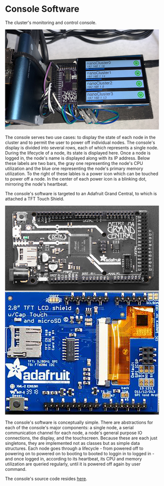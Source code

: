 # Console Software
The cluster's monitoring and control console.

<img src="/Documentation/Images/console.jpg" alt="Console">

The console serves two use cases: to display the state of each node in the cluster and to permit the user to power off individual nodes. The console's display is divided into several rows, each of which represents a single node. During the lifecycle of a node, its state is displayed here. Once a node is logged in, the node's name is displayed along with its IP address. Below these labels are two bars, the gray one representing the node's CPU utilization and the blue one representing the node's primary memory utilization. To the right of these lables is a power icon which can be touched to power off a node. In the center of each power icon is a blinking dot, mirroring the node's heartbeat.

The console's software is targeted to an Adafruit Grand Central, to which is attached a TFT Touch Shield.

<img src="/Documentation/Images/Grand Central.jpg" alt="Grand Central">
<img src="/Documentation/Images/TFT Shield.jpg" alt="TFT Shield">

The console's software is conceptually simple. There are abstractions for each of the console's major components: a single node, a serial communication channel for each node, a node's general purpose IO connections, the display, and the touchscreen. Because these are each just singletons, they are implemented not as classes but as simple data structures. Each node goes through a lifecycle - from powered off to powering on to powered on to booting to booted to loggin in to logged in - and once logged in, according to its heartbeat, its CPU and memory utilization are queried regularly, until it is powered off again by user command.

The console's source code resides <a href="../console">here</a>.
